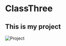 # ClassThree
## This is my project
![Project](https://user-images.githubusercontent.com/53407160/92332338-15893000-f09f-11ea-904f-5554d4b03b8e.png)
